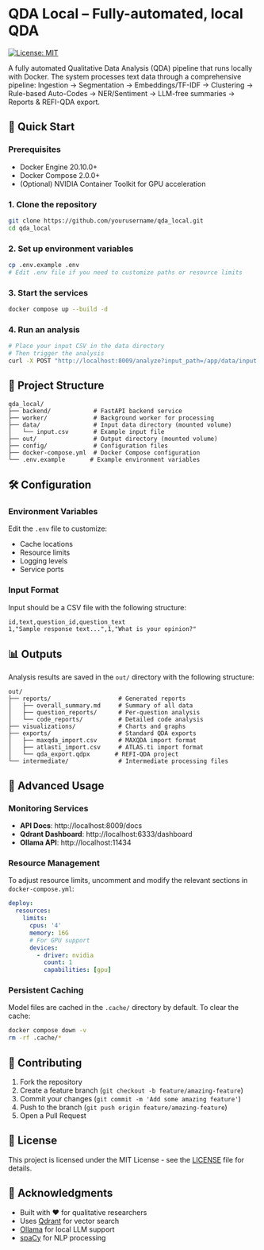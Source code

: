 # QDA Local – Fully-automated, local QDA

[![License: MIT](https://img.shields.io/badge/License-MIT-yellow.svg)](https://opensource.org/licenses/MIT)

A fully automated Qualitative Data Analysis (QDA) pipeline that runs locally with Docker. The system processes text data through a comprehensive pipeline: Ingestion → Segmentation → Embeddings/TF-IDF → Clustering → Rule-based Auto-Codes → NER/Sentiment → LLM-free summaries → Reports & REFI-QDA export.

## 🚀 Quick Start

### Prerequisites
- Docker Engine 20.10.0+
- Docker Compose 2.0.0+
- (Optional) NVIDIA Container Toolkit for GPU acceleration

### 1. Clone the repository
```bash
git clone https://github.com/yourusername/qda_local.git
cd qda_local
```

### 2. Set up environment variables
```bash
cp .env.example .env
# Edit .env file if you need to customize paths or resource limits
```

### 3. Start the services
```bash
docker compose up --build -d
```

### 4. Run an analysis
```bash
# Place your input CSV in the data directory
# Then trigger the analysis
curl -X POST "http://localhost:8009/analyze?input_path=/app/data/input.csv&out_dir=/app/out"
```

## 📂 Project Structure

```
qda_local/
├── backend/            # FastAPI backend service
├── worker/             # Background worker for processing
├── data/               # Input data directory (mounted volume)
│   └── input.csv       # Example input file
├── out/                # Output directory (mounted volume)
├── config/             # Configuration files
├── docker-compose.yml  # Docker Compose configuration
└── .env.example       # Example environment variables
```

## 🛠️ Configuration

### Environment Variables
Edit the `.env` file to customize:
- Cache locations
- Resource limits
- Logging levels
- Service ports

### Input Format
Input should be a CSV file with the following structure:
```csv
id,text,question_id,question_text
1,"Sample response text...",1,"What is your opinion?"
```

## 📊 Outputs

Analysis results are saved in the `out/` directory with the following structure:

```
out/
├── reports/                   # Generated reports
│   ├── overall_summary.md     # Summary of all data
│   ├── question_reports/      # Per-question analysis
│   └── code_reports/          # Detailed code analysis
├── visualizations/            # Charts and graphs
├── exports/                   # Standard QDA exports
│   ├── maxqda_import.csv      # MAXQDA import format
│   ├── atlasti_import.csv     # ATLAS.ti import format
│   └── qda_export.qdpx       # REFI-QDA project
└── intermediate/              # Intermediate processing files
```

## 🔧 Advanced Usage

### Monitoring Services
- **API Docs**: http://localhost:8009/docs
- **Qdrant Dashboard**: http://localhost:6333/dashboard
- **Ollama API**: http://localhost:11434

### Resource Management
To adjust resource limits, uncomment and modify the relevant sections in `docker-compose.yml`:

```yaml
deploy:
  resources:
    limits:
      cpus: '4'
      memory: 16G
      # For GPU support
      devices:
        - driver: nvidia
          count: 1
          capabilities: [gpu]
```

### Persistent Caching
Model files are cached in the `.cache/` directory by default. To clear the cache:

```bash
docker compose down -v
rm -rf .cache/*
```

## 🤝 Contributing

1. Fork the repository
2. Create a feature branch (`git checkout -b feature/amazing-feature`)
3. Commit your changes (`git commit -m 'Add some amazing feature'`)
4. Push to the branch (`git push origin feature/amazing-feature`)
5. Open a Pull Request

## 📄 License

This project is licensed under the MIT License - see the [LICENSE](LICENSE) file for details.

## 🙏 Acknowledgments

- Built with ❤️ for qualitative researchers
- Uses [Qdrant](https://qdrant.tech/) for vector search
- [Ollama](https://ollama.ai/) for local LLM support
- [spaCy](https://spacy.io/) for NLP processing

